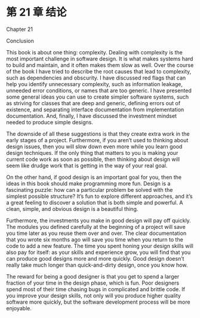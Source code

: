 # 第 21 章 结论

Chapter 21

Conclusion

This book is about one thing: complexity. Dealing with complexity is the most important challenge in software design. It is what makes systems hard to build and maintain, and it often makes them slow as well. Over the course of the book I have tried to describe the root causes that lead to complexity, such as dependencies and obscurity. I have discussed red flags that can help you identify unnecessary complexity, such as information leakage, unneeded error conditions, or names that are too generic. I have presented some general ideas you can use to create simpler software systems, such as striving for classes that are deep and generic, defining errors out of existence, and separating interface documentation from implementation documentation. And, finally, I have discussed the investment mindset needed to produce simple designs.

The downside of all these suggestions is that they create extra work in the early stages of a project. Furthermore, if you aren’t used to thinking about design issues, then you will slow down even more while you learn good design techniques. If the only thing that matters to you is making your current code work as soon as possible, then thinking about design will seem like drudge work that is getting in the way of your real goal.

On the other hand, if good design is an important goal for you, then the ideas in this book should make programming more fun. Design is a fascinating puzzle: how can a particular problem be solved with the simplest possible structure? It’s fun to explore different approaches, and it’s a great feeling to discover a solution that is both simple and powerful. A clean, simple, and obvious design is a beautiful thing.

Furthermore, the investments you make in good design will pay off quickly. The modules you defined carefully at the beginning of a project will save you time later as you reuse them over and over. The clear documentation that you wrote six months ago will save you time when you return to the code to add a new feature. The time you spent honing your design skills will also pay for itself: as your skills and experience grow, you will find that you can produce good designs more and more quickly. Good design doesn’t really take much longer than quick-and-dirty design, once you know how.

The reward for being a good designer is that you get to spend a larger fraction of your time in the design phase, which is fun. Poor designers spend most of their time chasing bugs in complicated and brittle code. If you improve your design skills, not only will you produce higher quality software more quickly, but the software development process will be more enjoyable.
